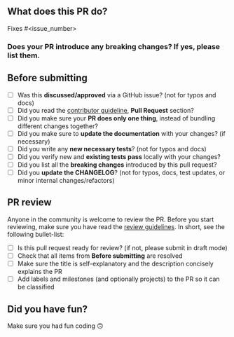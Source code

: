 ## What does this PR do?

<!--
Please include a summary of the change and which issue is fixed.
Please also include relevant motivation and context.
List any dependencies that are required for this change.

If we didn't discuss your PR in Github issues there's a high chance it will not be merged.

The following links the related issue to the PR (https://docs.github.com/en/free-pro-team@latest/github/managing-your-work-on-github/linking-a-pull-request-to-an-issue#linking-a-pull-request-to-an-issue-using-a-keyword)
-->

Fixes #\<issue_number>

### Does your PR introduce any breaking changes? If yes, please list them.

<!-- FILL IN or None -->

## Before submitting

- [ ] Was this **discussed/approved** via a GitHub issue? (not for typos and docs)
- [ ] Did you read the [contributor guideline](https://github.com/Lightning-AI/lightning/blob/master/.github/CONTRIBUTING.md), **Pull Request** section?
- [ ] Did you make sure your **PR does only one thing**, instead of bundling different changes together?
- [ ] Did you make sure to **update the documentation** with your changes? (if necessary)
- [ ] Did you write any **new necessary tests**? (not for typos and docs)
- [ ] Did you verify new and **existing tests pass** locally with your changes?
- [ ] Did you list all the **breaking changes** introduced by this pull request?
- [ ] Did you **update the CHANGELOG**? (not for typos, docs, test updates, or minor internal changes/refactors)

<!-- In the CHANGELOG, separate each item in the unreleased section by a blank line to reduce collisions -->

## PR review

Anyone in the community is welcome to review the PR.
Before you start reviewing, make sure you have read the [review guidelines](https://github.com/Lightning-AI/lightning/wiki/Review-guidelines). In short, see the following bullet-list:

- [ ] Is this pull request ready for review? (if not, please submit in draft mode)
- [ ] Check that all items from **Before submitting** are resolved
- [ ] Make sure the title is self-explanatory and the description concisely explains the PR
- [ ] Add labels and milestones (and optionally projects) to the PR so it can be classified

## Did you have fun?

Make sure you had fun coding 🙃
